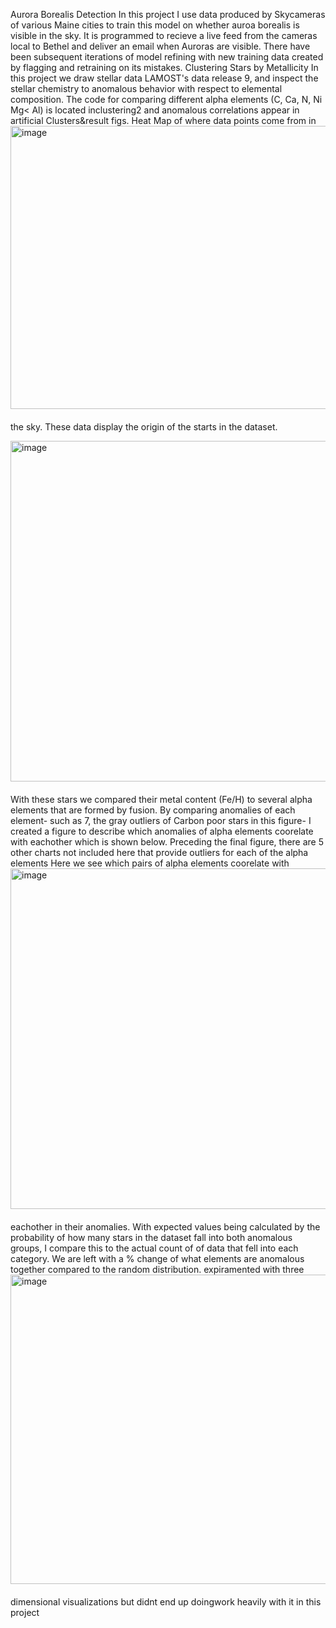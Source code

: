 Aurora Borealis Detection
In this project I use data produced by Skycameras of  various Maine cities to train this model on whether auroa borealis is visible in the sky. It is programmed to recieve a live feed from the cameras local to Bethel and deliver an email
when Auroras are visible. There have been subsequent iterations of model refining with new training data created by flagging and retraining on its mistakes.
Clustering Stars by Metallicity
In this project we draw stellar data LAMOST's data release 9, and inspect the stellar chemistry to anomalous behavior with respect to elemental composition. The code for comparing different alpha elements (C, Ca, N, Ni Mg< Al) is located inclustering2 and anomalous correlations appear in artificial Clusters&result figs.
<img src="https://github.com/user-attachments/assets/f82e552d-1c23-4a69-86aa-da1c7663a672" alt="image" width="571" height="453" style="float: right; margin-left: 20px; margin-bottom: 20px;">
Heat Map of where data points come from in the sky. These data display the origin of the starts in the dataset.

<img src="https://github.com/user-attachments/assets/1e48ce8d-b75c-4b6c-ab2e-ef915842c11b" alt="image" width="703" height="545" style="float: right; margin-left: 20px; margin-bottom: 20px;">
With these stars we compared their metal content (Fe/H) to several alpha elements that are formed by fusion. By comparing anomalies of each element- such as 7, the gray outliers of Carbon poor stars in this figure- I created a figure to describe which anomalies of alpha elements coorelate with eachother which is shown below. Preceding the final figure, there are 5 other charts not included here that provide outliers for each of the alpha elements

<img src="https://github.com/user-attachments/assets/9dd7fdf2-9861-49a9-8ac6-d642a4033143" alt="image" width="870" height="545" style="float: right; margin-left: 20px; margin-bottom: 20px;">
Here we see which pairs of alpha elements coorelate with eachother in their anomalies. With expected values being calculated by the probability of how many stars in the dataset fall into both anomalous groups, I compare this to the actual count of of data that fell into each category. We are left with a % change of what elements are anomalous together compared to the random distribution.

<img src="https://github.com/user-attachments/assets/bbb419ce-0b81-450f-b4bd-d8368a8d397e" alt="image" width="1072" height="495" style="float: right; margin-left: 20px; margin-bottom: 20px;">
expiramented with three dimensional visualizations but didnt end up doingwork heavily with it in this project
